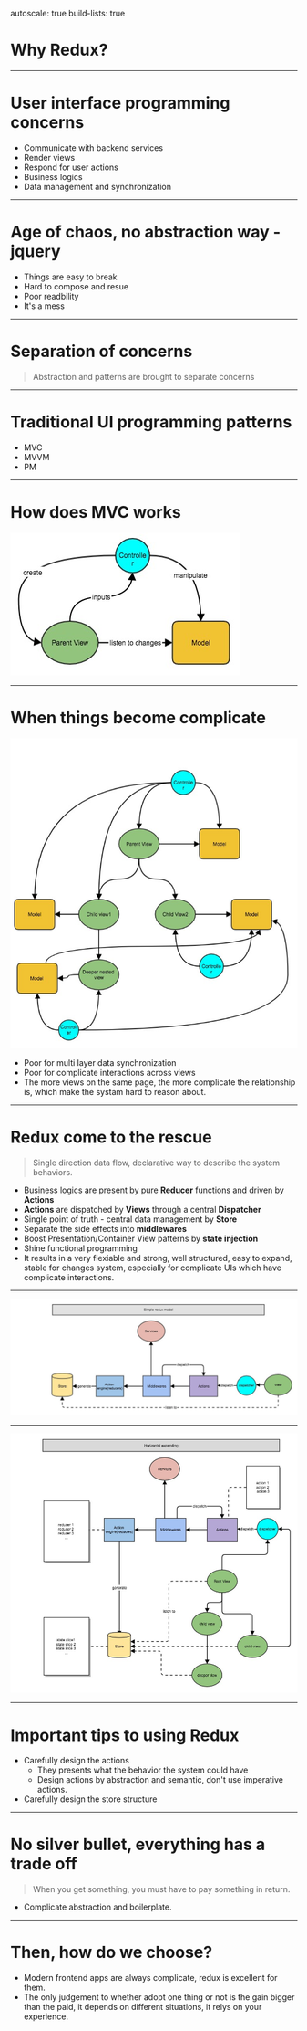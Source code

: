 autoscale: true
build-lists: true

# Why Redux?

---

# User interface programming concerns

* Communicate with backend services
* Render views
* Respond for user actions
* Business logics
* Data management and synchronization

---

# Age of chaos, no abstraction way - jquery

* Things are easy to break
* Hard to compose and resue
* Poor readbility
* It's a mess

---

# Separation of concerns

> Abstraction and patterns are brought to separate concerns

---

# Traditional UI programming patterns

* MVC
* MVVM
* PM

---

# How does MVC works

![inline](./simple-mvc-diagram.jpg)

---

# When things become complicate

![inline](./WTF-is-this-hell.jpg)

* Poor for multi layer data synchronization
* Poor for complicate interactions across views
* The more views on the same page, the more complicate the relationship is, which make the systam hard to reason about.

---

# Redux come to the rescue

> Single direction data flow, declarative way to describe the system behaviors.

* Business logics are present by pure **Reducer** functions and driven by **Actions**
* **Actions** are dispatched by **Views** through a central **Dispatcher**
* Single point of truth - central data management by **Store**
* Separate the side effects into **middlewares**
* Boost Presentation/Container View patterns by **state injection**
* Shine functional programming
* It results in a very flexiable and strong, well structured, easy to expand, stable for changes system, especially for complicate UIs which have complicate interactions.

---

![inline](./simple-redux-model.jpg)

---

![inline](./redux-horizontal-expand.jpg)

---

# Important tips to using Redux

* Carefully design the actions 
  - They presents what the behavior the system could have
  - Design actions by abstraction and semantic, don't use imperative actions.
* Carefully design the store structure

---

# No silver bullet, everything has a trade off

> When you get something, you must have to pay something in return.

* Complicate abstraction and boilerplate.

---

# Then, how do we choose?

* Modern frontend apps are always complicate, redux is excellent for them.
* The only judgement to whether adopt one thing or not is the gain bigger than the paid, it depends on different situations, it relys on your experience.
